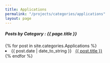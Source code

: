 ```yaml
---
title: Applications
permalink: "/projects/categories/applications"
layout: page
---
```


<h5> Posts by Category : {{ page.title }} </h5>

<div class="card">
  {% for post in site.categories.Applications %}
    <li class="category-posts"><span>{{ post.date | date_to_string }}</span> &nbsp; <a href="{{ post.url }}">{{ post.title }}</a></li>
  {% endfor %}
</div>
